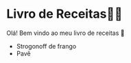 # Livro de Receitas:man_cook:

Olá! Bem vindo ao meu livro de receitas :wave:

- Strogonoff de frango
- Pavê

